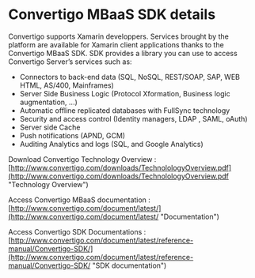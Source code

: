 # Convertigo MBaaS SDK details
Convertigo supports Xamarin developpers. Services brought by the platform are available for Xamarin client applications thanks to the Convertigo MBaaS SDK. SDK provides a library you can use to access Convertigo Server’s services such as:

- Connectors to back-end data (SQL, NoSQL, REST/SOAP, SAP, WEB HTML, AS/400, Mainframes) 
- Server Side Business Logic (Protocol Xformation, Business logic augmentation, ...)
- Automatic offline replicated databases with FullSync technology
- Security and access control (Identity managers, LDAP , SAML, oAuth)
- Server side Cache
- Push notifications (APND, GCM)
- Auditing Analytics and logs (SQL, and Google Analytics)


Download Convertigo Technology Overview : [http://www.convertigo.com/downloads/TechnolologyOverview.pdf](http://www.convertigo.com/downloads/TechnolologyOverview.pdf "Technology Overview")

Access Convertigo MBaaS documentation : [http://www.convertigo.com/document/latest/](http://www.convertigo.com/document/latest/ "Documentation")

Access Convertigo SDK Documentations : [http://www.convertigo.com/document/latest/reference-manual/Convertigo-SDK/](http://www.convertigo.com/document/latest/reference-manual/Convertigo-SDK/ "SDK documentation")